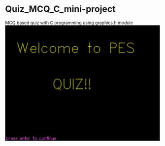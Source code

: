# Quiz_MCQ_C_mini-project
MCQ based quiz with C programming using graphics.h module
![alt text](https://github.com/hemanth-nag/Quiz_MCQ_C_mini-project/blob/master/screenshots/image0.jpg)
